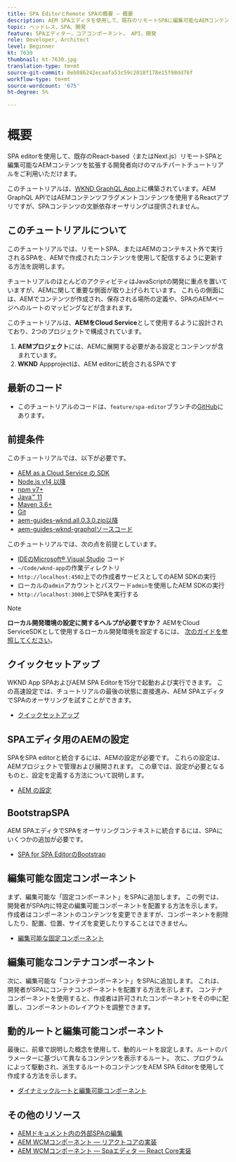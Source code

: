 ```yaml
---
title: SPA EditorとRemote SPAの概要 — 概要
description: AEM SPAエディタを使用して、既存のリモートSPAに編集可能なAEMコンテンツを追加する開発者向けのマルチパートチュートリアルをご利用いただけます。
topic: ヘッドレス、SPA、開発
feature: SPAエディター，コアコンポーネント， API，開発
role: Developer, Architect
level: Beginner
kt: 7630
thumbnail: kt-7630.jpg
translation-type: tm+mt
source-git-commit: 0eb086242ecaafa53c59c2018f178e15f98dd76f
workflow-type: tm+mt
source-wordcount: '675'
ht-degree: 5%

---
```



# 概要

SPA editorを使用して、既存のReact-based（またはNext.js）リモートSPAと編集可能なAEMコンテンツを拡張する開発者向けのマルチパートチュートリアルをご利用いただけます。

このチュートリアルは、[WKND GraphQL App](https://experienceleague.adobe.com/docs/experience-manager-learn/getting-started-with-aem-headless/graphql/overview.html?lang=ja)上に構築されています。AEM GraphQL APIではAEMコンテンツフラグメントコンテンツを使用するReactアプリですが、SPAコンテンツの文脈依存オーサリングは提供されません。

## このチュートリアルについて

このチュートリアルでは、リモートSPA、またはAEMのコンテキスト外で実行されるSPAを、AEMで作成されたコンテンツを使用して配信するように更新する方法を説明します。

チュートリアルのほとんどのアクティビティはJavaScriptの開発に重点を置いていますが、AEMに関して重要な側面が取り上げられています。 これらの側面には、AEMでコンテンツが作成され、保存される場所の定義や、SPAのAEMページへのルートのマッピングなどが含まれます。

このチュートリアルは、**AEMをCloud Service**&#x200B;として使用するように設計されており、2つのプロジェクトで構成されています。

1. __AEMプロジェクト__&#x200B;には、AEMに展開する必要がある設定とコンテンツが含まれています。
1. __WKND__ Appprojectは、AEM editorに統合されるSPAです

## 最新のコード

+ このチュートリアルのコードは、`feature/spa-editor`ブランチの[GitHub](https://github.com/adobe/aem-guides-wknd-graphq)にあります。

## 前提条件

このチュートリアルでは、以下が必要です。

+ [AEM as a Cloud Service の SDK](https://experienceleague.adobe.com/docs/experience-manager-learn/cloud-service/local-development-environment-set-up/aem-runtime.html?lang=en)
+ [Node.js v14 以降](https://nodejs.org/ja/)
+ [npm v7+](https://www.npmjs.com/)
+ [Java™ 11](https://downloads.experiencecloud.adobe.com/content/software-distribution/en/general.html)
+ [Maven 3.6+](https://maven.apache.org/)
+ [Git](https://git-scm.com/downloads)
+ [aem-guides-wknd.all.0.3.0.zip以降](https://github.com/adobe/aem-guides-wknd/releases)
+ [aem-guides-wknd-graphqlソースコード](https://github.com/adobe/aem-guides-wknd-graphql)

このチュートリアルでは、次の点を前提としています。

+ [IDEのMicrosoft® Visual Studio](https://visualstudio.microsoft.com/) コード
+ `~/Code/wknd-app`の作業ディレクトリ
+ `http://localhost:4502`上での作成者サービスとしてのAEM SDKの実行
+ ローカルの`admin`アカウントとパスワード`admin`を使用したAEM SDKの実行
+ `http://localhost:3000`上でSPAを実行する

>[!NOTE]
>
> **ローカル開発環境の設定に関するヘルプが必要ですか？** AEMをCloud ServiceSDKとして使用するローカル開発環境を設定するには、 [次のガイドを参照してください](https://experienceleague.adobe.com/docs/experience-manager-learn/cloud-service/local-development-environment-set-up/overview.html)。


## クイックセットアップ

WKND App SPAおよびAEM SPA Editorを15分で起動および実行できます。 この高速設定では、チュートリアルの最後の状態に直接進み、AEM SPAエディタでSPAのオーサリングを試すことができます。

+ [クイックセットアップ](./quick-setup.md)

## SPAエディタ用のAEMの設定

SPAをSPA editorと統合するには、AEMの設定が必要です。 これらの設定は、AEMプロジェクトで管理および展開されます。 この章では、設定が必要となるものと、設定を定義する方法について説明します。

+ [AEM の設定](./aem-configure.md)

## BootstrapSPA

AEM SPAエディタでSPAをオーサリングコンテキストに統合するには、SPAにいくつかの追加が必要です。

+ [SPA for SPA EditorのBootstrap](./spa-bootstrap.md)

## 編集可能な固定コンポーネント

まず、編集可能な「固定コンポーネント」をSPAに追加します。 この例では、開発者がSPA内に特定の編集可能コンポーネントを配置する方法を示します。 作成者はコンポーネントのコンテンツを変更できますが、コンポーネントを削除したり、配置、位置、サイズを変更したりすることはできません。

+ [編集可能な固定コンポーネント](./spa-fixed-component.md)

## 編集可能なコンテナコンポーネント

次に、編集可能な「コンテナコンポーネント」をSPAに追加します。 これは、開発者がSPAにコンテナコンポーネントを配置する方法を示します。 コンテナコンポーネントを使用すると、作成者は許可されたコンポーネントをその中に配置し、コンポーネントのレイアウトを調整できます。

## 動的ルートと編集可能コンポーネント

最後に、前章で説明した概念を使用して、動的ルートを設定します。ルートのパラメーターに基づいて異なるコンテンツを表示するルート。 次に、プログラムによって駆動され、派生するルートのコンテンツをAEM SPA Editorを使用して作成する方法を示します。

+ [ダイナミックルートと編集可能コンポーネント](./spa-dynamic-routes.md)

## その他のリソース

+ [AEMドキュメント内の外部SPAの編集](https://experienceleague.adobe.com/docs/experience-manager-cloud-service/implementing/developing/hybrid/editing-external-spa.html)
+ [AEM WCMコンポーネント — リアクトコアの実装](https://www.npmjs.com/package/@adobe/aem-core-components-react-base)
+ [AEM WCMコンポーネント — Spaエディタ — React Core実装](https://www.npmjs.com/package/@adobe/aem-core-components-react-spa)
